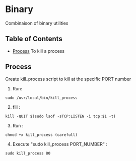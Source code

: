 # Binary
Combinaison of binary utilities

## Table of Contents

* [Process](#Process) To kill a process


## Process
Create kill_process script to kill at the specific PORT number

1) Run:
```
sudo /usr/local/bin/kill_process
```

2) fill :
```
kill -QUIT $(sudo lsof -sTCP:LISTEN -i tcp:$1 -t)
```

3) Run :
```
chmod +x kill_process (carefull)
```

4) Execute "sudo kill_process PORT_NUMBER" :
```
sudo kill_process 80
```
